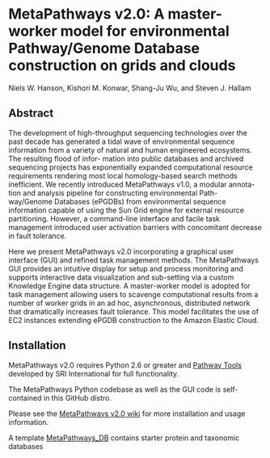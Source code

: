 # MetaPathways v2.0: A master-worker model for environmental Pathway/Genome Database construction on grids and clouds

Niels W. Hanson, Kishori M. Konwar, Shang-Ju Wu, and Steven J. Hallam

## Abstract

The development of high-throughput sequencing technologies over the past decade has generated a tidal wave of environmental sequence information from a variety of natural and human engineered ecosystems. The resulting flood of infor- mation into public databases and archived sequencing projects has exponentially expanded computational resource requirements rendering most local homology-based search methods inefficient. We recently introduced MetaPathways v1.0, a modular annota- tion and analysis pipeline for constructing environmental Path- way/Genome Databases (ePGDBs) from environmental sequence information capable of using the Sun Grid engine for external resource partitioning. However, a command-line interface and facile task management introduced user activation barriers with concomitant decrease in fault tolerance.

Here we present MetaPathways v2.0 incorporating a graphical user interface (GUI) and refined task management methods. The MetaPathways GUI provides an intuitive display for setup and process monitoring and supports interactive data visualization and sub-setting via a custom Knowledge Engine data structure. A master-worker model is adopted for task management allowing users to scavenge computational results from a number of worker grids in an ad hoc, asynchronous, distributed network that dramatically increases fault tolerance. This model facilitates the use of EC2 instances extending ePGDB construction to the Amazon Elastic Cloud.

## Installation

MetaPathways v2.0 requires Python 2.6 or greater and [Pathway Tools](http://bioinformatics.ai.sri.com/ptools/) developed by SRI International for full functionality.

The MetaPathways Python codebase as well as the GUI code is self-contained in this GitHub distro.

Please see the [MetaPathways v2.0 wiki](https://github.com/hallamlab/metapathways2/wiki) for more installation and usage information.

A template [MetaPathways_DB](https://www.dropbox.com/s/ye3kpve041e0r39/MetaPathways_DBs.zip?dl=0) contains starter protein and taxonomic databases
